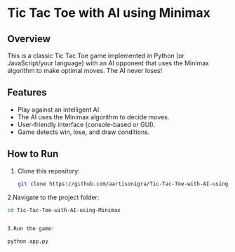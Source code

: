 # Tic Tac Toe with AI using Minimax

## Overview
This is a classic Tic Tac Toe game implemented in Python (or JavaScript/your language) with an AI opponent that uses the Minimax algorithm to make optimal moves. The AI never loses!

## Features
- Play against an intelligent AI.
- The AI uses the Minimax algorithm to decide moves.
- User-friendly interface (console-based or GUI).
- Game detects win, lose, and draw conditions.

## How to Run
1. Clone this repository:
   ```bash
   git clone https://github.com/aartisonigra/Tic-Tac-Toe-with-AI-using-Minimax.git

2.Navigate to the project folder:
```bash
cd Tic-Tac-Toe-with-AI-using-Minimax


3.Run the game:

python app.py








